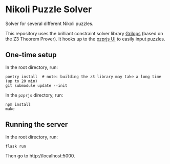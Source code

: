 # Nikoli Puzzle Solver

Solver for several different Nikoli puzzles.

This repository uses the brilliant constraint solver library [Grilops](https://github.com/obijywk/grilops) (based on the Z3 Theorem Prover). It hooks up to the [pzprjs UI](https://github.com/robx/pzprjs) to easily input puzzles.

## One-time setup

In the root directory, run:

    poetry install  # note: building the z3 library may take a long time (up to 20 min)
    git submodule update --init

In the `pzprjs` directory, run:

    npm install
    make

## Running the server

In the root directory, run:

    flask run

Then go to http://localhost:5000.

